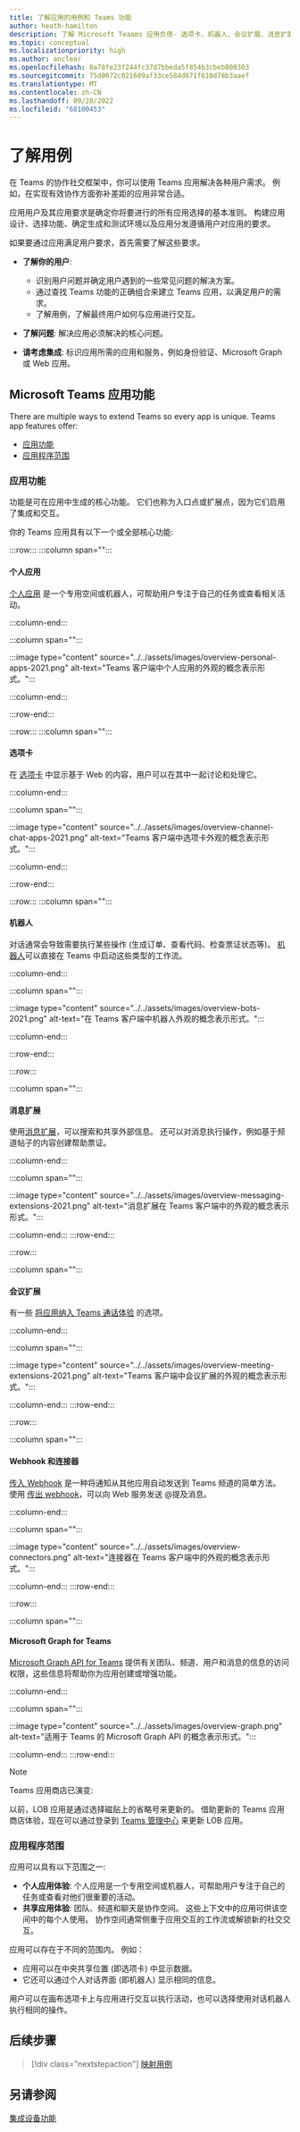 ```yaml
---
title: 了解应用的用例和 Teams 功能
author: heath-hamilton
description: 了解 Microsoft Teaams 应用负债- 选项卡、机器人、会议扩展、消息扩展、Webhook 连接器、个人应用体验、共享应用体验。
ms.topic: conceptual
ms.localizationpriority: high
ms.author: anclear
ms.openlocfilehash: 8a78fe23f244fc37d7bbeda5f854b3cbeb800303
ms.sourcegitcommit: 75d0072c021609af33ce584d671f610d78b3aaef
ms.translationtype: MT
ms.contentlocale: zh-CN
ms.lasthandoff: 09/28/2022
ms.locfileid: "68100453"
---
```

# <a name="understand-your-use-cases"></a>了解用例

在 Teams 的协作社交框架中，你可以使用 Teams 应用解决各种用户需求。 例如，在实现有效协作方面弥补差距的应用非常合适。

应用用户及其应用要求是确定你将要进行的所有应用选择的基本准则。 构建应用设计、选择功能、确定生成和测试环境以及应用分发遵循用户对应用的要求。

如果要通过应用满足用户要求，首先需要了解这些要求。

- **了解你的用户**:
  - 识别用户问题并确定用户遇到的一些常见问题的解决方案。
  - 通过查找 Teams 功能的正确组合来建立 Teams 应用，以满足用户的需求。
  - 了解用例，了解最终用户如何与应用进行交互。

- **了解问题**: 解决应用必须解决的核心问题。

- **请考虑集成**: 标识应用所需的应用和服务，例如身份验证、Microsoft Graph 或 Web 应用。

## <a name="microsoft-teams-app-features"></a>Microsoft Teams 应用功能

There are multiple ways to extend Teams so every app is unique. Teams app features offer:

- [应用功能](#app-capabilities)
- [应用程序范围](#app-scope)

### <a name="app-capabilities"></a>应用功能

功能是可在应用中生成的核心功能。 它们也称为入口点或扩展点，因为它们启用了集成和交互。

你的 Teams 应用具有以下一个或全部核心功能:

:::row:::
   :::column span="":::

#### <a name="personal-apps"></a>个人应用

[个人应用](../../concepts/design/personal-apps.md) 是一个专用空间或机器人，可帮助用户专注于自己的任务或查看相关活动。

   :::column-end:::

   :::column span="":::

:::image type="content" source="../../assets/images/overview-personal-apps-2021.png" alt-text="Teams 客户端中个人应用的外观的概念表示形式。":::

   :::column-end:::

:::row-end:::

:::row:::
   :::column span="":::

#### <a name="tabs"></a>选项卡

在 [选项卡](../../tabs/what-are-tabs.md) 中显示基于 Web 的内容，用户可以在其中一起讨论和处理它。

   :::column-end:::

   :::column span="":::

:::image type="content" source="../../assets/images/overview-channel-chat-apps-2021.png" alt-text="Teams 客户端中选项卡外观的概念表示形式。":::

   :::column-end:::

:::row-end:::

:::row:::
   :::column span="":::

#### <a name="bots"></a>机器人

对话通常会导致需要执行某些操作 (生成订单、查看代码、检查票证状态等)。 [机器人](../../bots/what-are-bots.md)可以直接在 Teams 中启动这些类型的工作流。

   :::column-end:::

   :::column span="":::

:::image type="content" source="../../assets/images/overview-bots-2021.png" alt-text="在 Teams 客户端中机器人外观的概念表示形式。":::

   :::column-end:::

:::row-end:::

:::row:::

   :::column span="":::

#### <a name="message-extensions"></a>消息扩展

使用[消息扩展](../../messaging-extensions/what-are-messaging-extensions.md)，可以搜索和共享外部信息。 还可以对消息执行操作，例如基于频道帖子的内容创建帮助票证。

   :::column-end:::

   :::column span="":::

:::image type="content" source="../../assets/images/overview-messaging-extensions-2021.png" alt-text="消息扩展在 Teams 客户端中的外观的概念表示形式。":::

   :::column-end:::
:::row-end:::

:::row:::

   :::column span="":::

#### <a name="meeting-extensions"></a>会议扩展

有一些 [将应用纳入 Teams 通话体验](../../apps-in-teams-meetings/design/designing-apps-in-meetings.md) 的选项。

   :::column-end:::

   :::column span="":::

:::image type="content" source="../../assets/images/overview-meeting-extensions-2021.png" alt-text="Teams 客户端中会议扩展的外观的概念表示形式。":::

   :::column-end:::
:::row-end:::

:::row:::

   :::column span="":::

#### <a name="webhooks-and-connectors"></a>Webhook 和连接器

[传入 Webhook](../../webhooks-and-connectors/what-are-webhooks-and-connectors.md#incoming-webhooks) 是一种将通知从其他应用自动发送到 Teams 频道的简单方法。 使用 [传出 webhook](../../webhooks-and-connectors/what-are-webhooks-and-connectors.md#outgoing-webhooks)，可以向 Web 服务发送 @提及消息。

   :::column-end:::

   :::column span="":::

:::image type="content" source="../../assets/images/overview-connectors.png" alt-text="连接器在 Teams 客户端中的外观的概念表示形式。":::

   :::column-end:::
:::row-end:::

:::row:::

   :::column span="":::

#### <a name="microsoft-graph-for-teams"></a>Microsoft Graph for Teams

[Microsoft Graph API for Teams](/graph/teams-concept-overview) 提供有关团队、频道、用户和消息的信息的访问权限，这些信息将帮助你为应用创建或增强功能。

   :::column-end:::

   :::column span="":::

:::image type="content" source="../../assets/images/overview-graph.png" alt-text="适用于 Teams 的 Microsoft Graph API 的概念表示形式。":::

   :::column-end:::
:::row-end:::

> [!NOTE]
> Teams 应用商店已演变:
>
> 以前，LOB 应用是通过选择磁贴上的省略号来更新的。 借助更新的 Teams 应用商店体验，现在可以通过登录到 [Teams 管理中心](https://admin.teams.microsoft.com) 来更新 LOB 应用。

### <a name="app-scope"></a>应用程序范围

应用可以具有以下范围之一:

- **个人应用体验**: 个人应用是一个专用空间或机器人，可帮助用户专注于自己的任务或查看对他们很重要的活动。
- **共享应用体验**: 团队、频道和聊天是协作空间。 这些上下文中的应用可供该空间中的每个人使用。 协作空间通常侧重于应用交互的工作流或解锁新的社交交互。

应用可以存在于不同的范围内。 例如：

- 应用可以在中央共享位置 (即选项卡) 中显示数据。
- 它还可以通过个人对话界面 (即机器人) 显示相同的信息。

用户可以在画布选项卡上与应用进行交互以执行活动，也可以选择使用对话机器人执行相同的操作。

## <a name="next-step"></a>后续步骤

> [!div class="nextstepaction"]
> [映射用例](../../concepts/design/map-use-cases.md)

## <a name="see-also"></a>另请参阅

[集成设备功能](~/concepts/device-capabilities/device-capabilities-overview.md)
